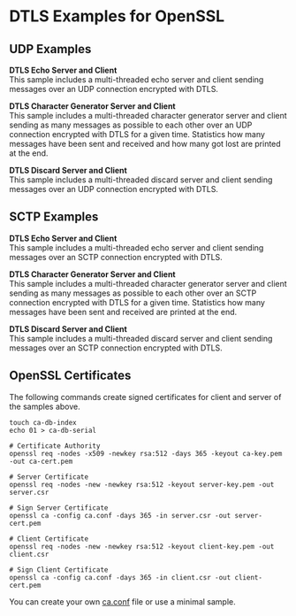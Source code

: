 # DTLS Examples for OpenSSL

## UDP Examples
**DTLS Echo Server and Client**  
This sample includes a multi-threaded echo server and client sending messages over an UDP connection encrypted with DTLS.

**DTLS Character Generator Server and Client**  
This sample includes a multi-threaded character generator server and client sending as many messages as possible to each other over an UDP connection encrypted with DTLS for a given time. Statistics how many messages have been sent and received and how many got lost are printed at the end.

**DTLS Discard Server and Client**  
This sample includes a multi-threaded discard server and client sending messages over an UDP connection encrypted with DTLS.

## SCTP Examples
**DTLS Echo Server and Client**  
This sample includes a multi-threaded echo server and client sending messages over an SCTP connection encrypted with DTLS.

**DTLS Character Generator Server and Client**  
This sample includes a multi-threaded character generator server and client sending as many messages as possible to each other over an SCTP connection encrypted with DTLS for a given time. Statistics how many messages have been sent and received are printed at the end.

**DTLS Discard Server and Client**  
This sample includes a multi-threaded discard server and client sending messages over an SCTP connection encrypted with DTLS.

## OpenSSL Certificates
The following commands create signed certificates for client and server of the samples above.
```
touch ca-db-index
echo 01 > ca-db-serial

# Certificate Authority
openssl req -nodes -x509 -newkey rsa:512 -days 365 -keyout ca-key.pem -out ca-cert.pem

# Server Certificate
openssl req -nodes -new -newkey rsa:512 -keyout server-key.pem -out server.csr

# Sign Server Certificate
openssl ca -config ca.conf -days 365 -in server.csr -out server-cert.pem

# Client Certificate
openssl req -nodes -new -newkey rsa:512 -keyout client-key.pem -out client.csr

# Sign Client Certificate
openssl ca -config ca.conf -days 365 -in client.csr -out client-cert.pem
```

You can create your own [ca.conf](ca.conf) file or use a minimal sample.
